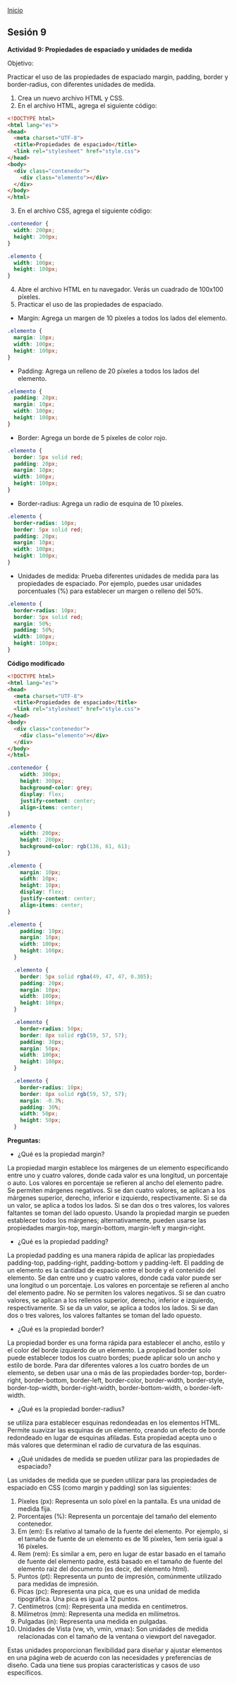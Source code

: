 <!-- No borrar o modificar -->
[Inicio](./index.md)

## Sesión 9 


**Actividad 9: Propiedades de espaciado y unidades de medida**

Objetivo:

Practicar el uso de las propiedades de espaciado margin, padding, border y border-radius, con diferentes unidades de medida.

1. Crea un nuevo archivo HTML y CSS.
2. En el archivo HTML, agrega el siguiente código:

```html
<!DOCTYPE html>
<html lang="es">
<head>
  <meta charset="UTF-8">
  <title>Propiedades de espaciado</title>
  <link rel="stylesheet" href="style.css">
</head>
<body>
  <div class="contenedor">
    <div class="elemento"></div>
  </div>
</body>
</html>
```

3. En el archivo CSS, agrega el siguiente código:

```css
.contenedor {
  width: 200px;
  height: 200px;
}

.elemento {
  width: 100px;
  height: 100px;
}
```

4. Abre el archivo HTML en tu navegador. Verás un cuadrado de 100x100 píxeles.
5. Practicar el uso de las propiedades de espaciado.

* Margin: Agrega un margen de 10 píxeles a todos los lados del elemento.
  
```css
.elemento {
  margin: 10px;
  width: 100px;
  height: 100px;
}
```

* Padding: Agrega un relleno de 20 píxeles a todos los lados del elemento.

```css
.elemento {
  padding: 20px;
  margin: 10px;
  width: 100px;
  height: 100px;
}
```

* Border: Agrega un borde de 5 píxeles de color rojo.
  
```css
.elemento {
  border: 5px solid red;
  padding: 20px;
  margin: 10px;
  width: 100px;
  height: 100px;
}
```

* Border-radius: Agrega un radio de esquina de 10 píxeles.

```css
.elemento {
  border-radius: 10px;
  border: 5px solid red;
  padding: 20px;
  margin: 10px;
  width: 100px;
  height: 100px;
}
```

* Unidades de medida: Prueba diferentes unidades de medida para las propiedades de espaciado. Por ejemplo, puedes usar unidades porcentuales (%) para establecer un margen o relleno del 50%.

```css
.elemento {
  border-radius: 10px;
  border: 5px solid red;
  margin: 50%;
  padding: 50%;
  width: 100px;
  height: 100px;
}
```

**Código modificado**

```html
<!DOCTYPE html>
<html lang="es">
<head>
  <meta charset="UTF-8">
  <title>Propiedades de espaciado</title>
  <link rel="stylesheet" href="style.css">
</head>
<body>
  <div class="contenedor">
    <div class="elemento"></div>
  </div>
</body>
</html>
```

```css
.contenedor {
    width: 300px;
    height: 300px;
    background-color: grey;
    display: flex;
    justify-content: center;
    align-items: center;
}

.elemento {
    width: 200px;
    height: 200px;
    background-color: rgb(136, 61, 61);
}

.elemento {
    margin: 10px;
    width: 10px;
    height: 10px;
    display: flex;
    justify-content: center;
    align-items: center;
}

.elemento {
    padding: 10px;
    margin: 10px;
    width: 100px;
    height: 100px;
  }

  .elemento {
    border: 5px solid rgba(49, 47, 47, 0.305);
    padding: 20px;
    margin: 10px;
    width: 100px;
    height: 100px;
  }

  .elemento {
    border-radius: 50px;
    border: 8px solid rgb(59, 57, 57);
    padding: 30px;
    margin: 50px;
    width: 100px;
    height: 100px;
  }

  .elemento {
    border-radius: 10px;
    border: 8px solid rgb(59, 57, 57);
    margin: -0.3%;
    padding: 30%;
    width: 50px;
    height: 50px;
  }
```

**Preguntas:**
* ¿Qué es la propiedad margin?
  
La propiedad margin establece los márgenes de un elemento especificando entre uno y cuatro valores, donde cada valor es una longitud, un porcentaje o auto. Los valores en porcentaje se refieren al ancho del elemento padre. Se permiten márgenes negativos. Si se dan cuatro valores, se aplican a los márgenes superior, derecho, inferior e izquierdo, respectivamente. Si se da un valor, se aplica a todos los lados. Si se dan dos o tres valores, los valores faltantes se toman del lado opuesto.
Usando la propiedad margin se pueden establecer todos los márgenes; alternativamente, pueden usarse las propiedades margin-top, margin-bottom, margin-left y margin-right.

* ¿Qué es la propiedad padding?
  
La propiedad padding es una manera rápida de aplicar las propiedades padding-top, padding-right, padding-bottom y padding-left. El padding de un elemento es la cantidad de espacio entre el borde y el contenido del elemento. Se dan entre uno y cuatro valores, donde cada valor puede ser una longitud o un porcentaje. Los valores en porcentaje se refieren al ancho del elemento padre. No se permiten los valores negativos. Si se dan cuatro valores, se aplican a los rellenos superior, derecho, inferior e izquierdo, respectivamente. Si se da un valor, se aplica a todos los lados. Si se dan dos o tres valores, los valores faltantes se toman del lado opuesto.

* ¿Qué es la propiedad border?
  
La propiedad border es una forma rápida para establecer el ancho, estilo y el color del borde izquierdo de un elemento.
La propiedad border solo puede establecer todos los cuatro bordes; puede aplicar solo un ancho y estilo de borde. Para dar diferentes valores a los cuatro bordes de un elemento, se deben usar una o más de las propiedades border-top, border-right, border-bottom, border-left, border-color, border-width, border-style, border-top-width, border-right-width, border-bottom-width, o border-left-width.

* ¿Qué es la propiedad border-radius?
  
se utiliza para establecer esquinas redondeadas en los elementos HTML. Permite suavizar las esquinas de un elemento, creando un efecto de borde redondeado en lugar de esquinas afiladas. Esta propiedad acepta uno o más valores que determinan el radio de curvatura de las esquinas.

* ¿Qué unidades de medida se pueden utilizar para las propiedades de espaciado?

Las unidades de medida que se pueden utilizar para las propiedades de espaciado en CSS (como margin y padding) son las siguientes:

1. Píxeles (px): Representa un solo píxel en la pantalla. Es una unidad de medida fija.
2. Porcentajes (%): Representa un porcentaje del tamaño del elemento contenedor.
3. Em (em): Es relativo al tamaño de la fuente del elemento. Por ejemplo, si el tamaño de fuente de un elemento es de 16 píxeles, 1em sería igual a 16 píxeles.
4. Rem (rem): Es similar a em, pero en lugar de estar basado en el tamaño de fuente del elemento padre, está basado en el tamaño de fuente del elemento raíz del documento (es decir, del elemento html).
5. Puntos (pt): Representa un punto de impresión, comúnmente utilizado para medidas de impresión.
6. Picas (pc): Representa una pica, que es una unidad de medida tipográfica. Una pica es igual a 12 puntos.
7. Centímetros (cm): Representa una medida en centímetros.
8. Milímetros (mm): Representa una medida en milímetros.
9. Pulgadas (in): Representa una medida en pulgadas.
10. Unidades de Vista (vw, vh, vmin, vmax): Son unidades de medida relacionadas con el tamaño de la ventana o viewport del navegador.

Estas unidades proporcionan flexibilidad para diseñar y ajustar elementos en una página web de acuerdo con las necesidades y preferencias de diseño. Cada una tiene sus propias características y casos de uso específicos.
  



